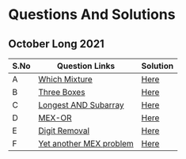 # Questions And Solutions
## October Long 2021

| S.No | Question Links | Solution |
| ------- | ------- | ------- | 
| A | [Which Mixture](https://www.codechef.com/OCT21B/problems/MIXTURE) | [Here](https://github.com/bhaumikmaan/Competitve-Programming-Solutions/blob/main/Codechef/OCT21B%20-%20October%20Long%202021/Which%20Mixture.cpp) | 
| B | [Three Boxes](https://www.codechef.com/OCT21B/problems/THREEBOX)| [Here](https://github.com/bhaumikmaan/Competitve-Programming-Solutions/blob/main/Codechef/OCT21B%20-%20October%20Long%202021/Three%20Boxes.cpp) | 
| C | [Longest AND Subarray](https://www.codechef.com/OCT21B/problems/ANDSUBAR) | [Here](https://github.com/bhaumikmaan/Competitve-Programming-Solutions/blob/main/Codechef/OCT21B%20-%20October%20Long%202021/Longest%20AND%20Subarray.cpp) | 
| D | [MEX-OR](https://www.codechef.com/OCT21B/problems/MEXOR) | [Here](https://github.com/bhaumikmaan/Competitve-Programming-Solutions/blob/main/Codechef/OCT21B%20-%20October%20Long%202021/MEX-OR.cpp) | 
| E | [Digit Removal](https://www.codechef.com/OCT21B/problems/DIGITREM) | [Here](https://github.com/bhaumikmaan/Competitve-Programming-Solutions/blob/main/Codechef/OCT21B%20-%20October%20Long%202021/Digit%20Removal.cpp) | 
| F | [Yet another MEX problem](https://www.codechef.com/OCT21B/problems/MEXPROB) | [Here](https://github.com/bhaumikmaan/Competitve-Programming-Solutions/blob/main/Codechef/OCT21B%20-%20October%20Long%202021/Yet%20another%20MEX%20problem.cpp) |
